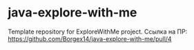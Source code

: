 # java-explore-with-me
Template repository for ExploreWithMe project.
Ссылка на ПР:
https://github.com/Borgex14/java-explore-with-me/pull/4
